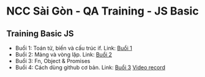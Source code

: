 # NCC Sài Gòn - QA Training - JS Basic

## Training Basic JS
- Buổi 1: Toán tử, biến và cấu trúc if. Link: [Buổi 1](Buoi1.md)
- Buổi 2: Mảng và vòng lặp. Link: [Buổi 2](Buoi2.md)
- Buổi 3: Fn, Object & Promises
- Buổi 4: Cách dùng github cơ bản. Link: [Buổi 3](Buoi3.md) [Video record](https://drive.google.com/file/d/15H8YQRAYjDOLmJxIiaWveYGZgGlmMiKe/view?usp=sharing)
